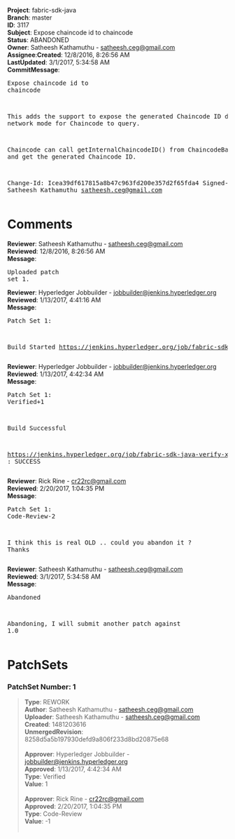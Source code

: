 <strong>Project</strong>: fabric-sdk-java</br><strong>Branch</strong>: master<br><strong>ID</strong>: 3117<br><strong>Subject</strong>: Expose chaincode id to chaincode<br><strong>Status</strong>: ABANDONED<br><strong>Owner</strong>: Satheesh Kathamuthu - satheesh.ceg@gmail.com<br><strong>Assignee</strong>:<strong>Created</strong>: 12/8/2016, 8:26:56 AM<br><strong>LastUpdated</strong>: 3/1/2017, 5:34:58 AM<br><strong>CommitMessage</strong>:<br><pre>Expose chaincode id to chaincode

This adds the support to expose the generated
Chaincode ID during network mode for Chaincode
to query.

Chaincode can call getInternalChaincodeID() from
ChaincodeBase class and get the generated Chaincode
ID.

Change-Id: Icea39df617815a8b47c963fd200e357d2f65fda4
Signed-off-by: Satheesh Kathamuthu <satheesh.ceg@gmail.com>
</pre><h1>Comments</h1><strong>Reviewer</strong>: Satheesh Kathamuthu - satheesh.ceg@gmail.com<br><strong>Reviewed</strong>: 12/8/2016, 8:26:56 AM<br><strong>Message</strong>: <pre>Uploaded patch set 1.</pre><strong>Reviewer</strong>: Hyperledger Jobbuilder - jobbuilder@jenkins.hyperledger.org<br><strong>Reviewed</strong>: 1/13/2017, 4:41:16 AM<br><strong>Message</strong>: <pre>Patch Set 1:

Build Started https://jenkins.hyperledger.org/job/fabric-sdk-java-verify-x86_64/20/</pre><strong>Reviewer</strong>: Hyperledger Jobbuilder - jobbuilder@jenkins.hyperledger.org<br><strong>Reviewed</strong>: 1/13/2017, 4:42:34 AM<br><strong>Message</strong>: <pre>Patch Set 1: Verified+1

Build Successful 

https://jenkins.hyperledger.org/job/fabric-sdk-java-verify-x86_64/20/ : SUCCESS</pre><strong>Reviewer</strong>: Rick Rine - cr22rc@gmail.com<br><strong>Reviewed</strong>: 2/20/2017, 1:04:35 PM<br><strong>Message</strong>: <pre>Patch Set 1: Code-Review-2

I think this is real OLD .. could you abandon it ? 
Thanks</pre><strong>Reviewer</strong>: Satheesh Kathamuthu - satheesh.ceg@gmail.com<br><strong>Reviewed</strong>: 3/1/2017, 5:34:58 AM<br><strong>Message</strong>: <pre>Abandoned

Abandoning, I will submit another patch against 1.0</pre><h1>PatchSets</h1><h3>PatchSet Number: 1</h3><blockquote><strong>Type</strong>: REWORK<br><strong>Author</strong>: Satheesh Kathamuthu - satheesh.ceg@gmail.com<br><strong>Uploader</strong>: Satheesh Kathamuthu - satheesh.ceg@gmail.com<br><strong>Created</strong>: 1481203616<br><strong>UnmergedRevision</strong>: 8258d5a5b197930defd9a806f233d8bd20875e68<br><br><strong>Approver</strong>: Hyperledger Jobbuilder - jobbuilder@jenkins.hyperledger.org<br><strong>Approved</strong>: 1/13/2017, 4:42:34 AM<br><strong>Type</strong>: Verified<br><strong>Value</strong>: 1<br><br><strong>Approver</strong>: Rick Rine - cr22rc@gmail.com<br><strong>Approved</strong>: 2/20/2017, 1:04:35 PM<br><strong>Type</strong>: Code-Review<br><strong>Value</strong>: -1<br><br></blockquote>